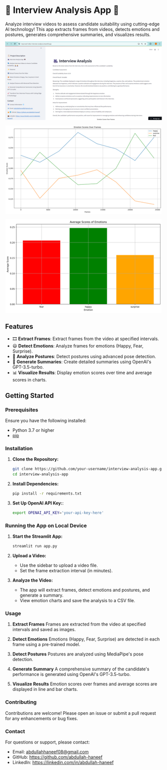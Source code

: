 # 🎥 Interview Analysis App 🤖

Analyze interview videos to assess candidate suitability using cutting-edge AI technology! This app extracts frames from videos, detects emotions and postures, generates comprehensive summaries, and visualizes results.

![Interview Analyzer Screenshot](./screenshot.png)

![Emotions Over Time](./emotions_over_time.png)

![Average Emotion Scores](./average_emotion_scores.png)

## Features

- 🎞️ **Extract Frames**: Extract frames from the video at specified intervals.
- 😃 **Detect Emotions**: Analyze frames for emotions (Happy, Fear, Surprise).
- 🕺 **Analyze Postures**: Detect postures using advanced pose detection.
- 📝 **Generate Summaries**: Create detailed summaries using OpenAI's GPT-3.5-turbo.
- 📊 **Visualize Results**: Display emotion scores over time and average scores in charts.

## Getting Started

### Prerequisites

Ensure you have the following installed:

- Python 3.7 or higher
- [pip](https://pip.pypa.io/en/stable/)

### Installation

1. **Clone the Repository:**
   ```sh
   git clone https://github.com/your-username/interview-analysis-app.git
   cd interview-analysis-app

2. **Install Dependencies:**
   ```sh
   pip install -r requirements.txt

3. **Set Up OpenAI API Key:**:
   ```sh
   export OPENAI_API_KEY='your-api-key-here'

### Running the App on Local Device

1. **Start the Streamlit App:**
   ```sh
   streamlit run app.py

2. **Upload a Video:**
   - Use the sidebar to upload a video file.
   - Set the frame extraction interval (in minutes).
  
3. **Analyze the Video:**
   - The app will extract frames, detect emotions and postures, and generate a summary.
   - View emotion charts and save the analysis to a CSV file.

### Usage

1. **Extract Frames**
   Frames are extracted from the video at specified intervals and saved as images.

2. **Detect Emotions**
   Emotions (Happy, Fear, Surprise) are detected in each frame using a pre-trained model.

3. **Detect Postures**
   Postures are analyzed using MediaPipe's pose detection.

4. **Generate Summary**
   A comprehensive summary of the candidate's performance is generated using OpenAI's GPT-3.5-turbo.

5. **Visualize Results**
   Emotion scores over frames and average scores are displayed in line and bar charts.

### Contributing
  Contributions are welcome! Please open an issue or submit a pull request for any enhancements or bug fixes.

### Contact
  For questions or support, please contact:
  * Email: abdullahhaneef08@gmail.com
  * GitHub: https://github.com/abdullah-haneef
  * LinkedIn: https://linkedin.com/in/abdullah-haneef
